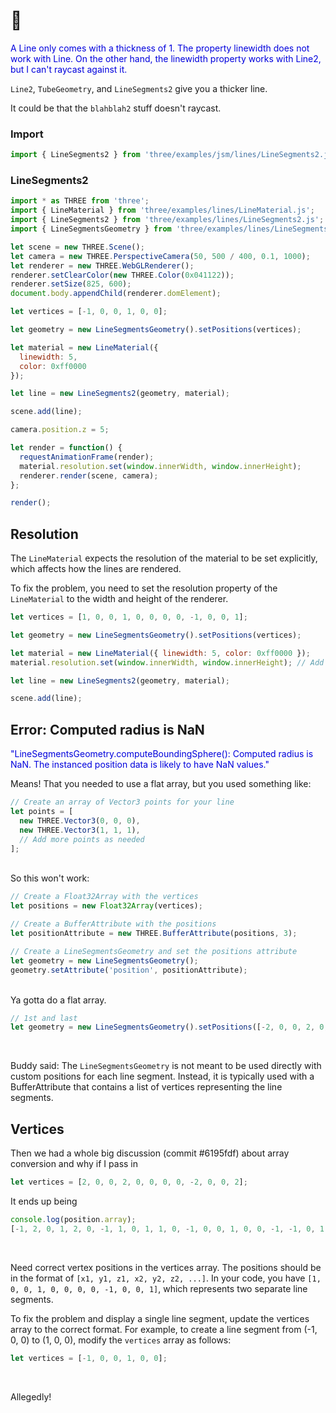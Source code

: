 # 💯

<span style="color:#0000dd;">A Line only comes with a thickness of 1.  The property linewidth does not work with Line.  On the other hand, the linewidth property works with Line2, but I can't raycast against it.</span>

`Line2`, `TubeGeometry`, and `LineSegments2` give you a thicker line.

It could be that the `blahblah2` stuff doesn't raycast.

### Import

```js
import { LineSegments2 } from 'three/examples/jsm/lines/LineSegments2.js';
```

### LineSegments2

```js
import * as THREE from 'three';
import { LineMaterial } from 'three/examples/lines/LineMaterial.js';
import { LineSegments2 } from 'three/examples/lines/LineSegments2.js';
import { LineSegmentsGeometry } from 'three/examples/lines/LineSegmentsGeometry.js';

let scene = new THREE.Scene();
let camera = new THREE.PerspectiveCamera(50, 500 / 400, 0.1, 1000);
let renderer = new THREE.WebGLRenderer();
renderer.setClearColor(new THREE.Color(0x041122));
renderer.setSize(825, 600);
document.body.appendChild(renderer.domElement);

let vertices = [-1, 0, 0, 1, 0, 0];

let geometry = new LineSegmentsGeometry().setPositions(vertices);

let material = new LineMaterial({
  linewidth: 5,
  color: 0xff0000
});

let line = new LineSegments2(geometry, material);

scene.add(line);

camera.position.z = 5;

let render = function() {
  requestAnimationFrame(render);
  material.resolution.set(window.innerWidth, window.innerHeight);
  renderer.render(scene, camera);
};

render();
```

## Resolution

The `LineMaterial` expects the resolution of the material to be set explicitly, which affects how the lines are rendered.

To fix the problem, you need to set the resolution property of the `LineMaterial` to the width and height of the renderer.

```js
let vertices = [1, 0, 0, 1, 0, 0, 0, 0, -1, 0, 0, 1];

let geometry = new LineSegmentsGeometry().setPositions(vertices);

let material = new LineMaterial({ linewidth: 5, color: 0xff0000 });
material.resolution.set(window.innerWidth, window.innerHeight); // Add this line

let line = new LineSegments2(geometry, material);

scene.add(line);
```

## Error: Computed radius is NaN

<span style="color:#0000dd;">"LineSegmentsGeometry.computeBoundingSphere(): Computed radius is NaN. The instanced position data is likely to have NaN values."</span>

Means!  That you needed to use a flat array, but you used something like:

```js
// Create an array of Vector3 points for your line
let points = [
  new THREE.Vector3(0, 0, 0),
  new THREE.Vector3(1, 1, 1),
  // Add more points as needed
];
```

<br>
So this won't work:

```js
// Create a Float32Array with the vertices
let positions = new Float32Array(vertices);

// Create a BufferAttribute with the positions
let positionAttribute = new THREE.BufferAttribute(positions, 3);

// Create a LineSegmentsGeometry and set the positions attribute
let geometry = new LineSegmentsGeometry();
geometry.setAttribute('position', positionAttribute);
```

<br>
Ya gotta do a flat array.

```js
// 1st and last
let geometry = new LineSegmentsGeometry().setPositions([-2, 0, 0, 2, 0, 0]);
```

<br>

Buddy said: The `LineSegmentsGeometry` is not meant to be used directly with custom positions for each line segment. Instead, it is typically used with a BufferAttribute that contains a list of vertices representing the line segments.


## Vertices

Then we had a whole big discussion (commit #6195fdf) about array conversion and why if I pass in

```js
let vertices = [2, 0, 0, 2, 0, 0, 0, 0, -2, 0, 0, 2];
```

It ends up being

```js
console.log(position.array);
[-1, 2, 0, 1, 2, 0, -1, 1, 0, 1, 1, 0, -1, 0, 0, 1, 0, 0, -1, -1, 0, 1, -1, 0]
```

<br>

Need correct vertex positions in the vertices array. The positions should be in the format of `[x1, y1, z1, x2, y2, z2, ...]`. In your code, you have `[1, 0, 0, 1, 0, 0, 0, 0, -1, 0, 0, 1]`, which represents two separate line segments.

To fix the problem and display a single line segment, update the vertices array to the correct format. For example, to create a line segment from (-1, 0, 0) to (1, 0, 0), modify the `vertices` array as follows:

```javascript
let vertices = [-1, 0, 0, 1, 0, 0];
```

<br>

Allegedly!

<br>
